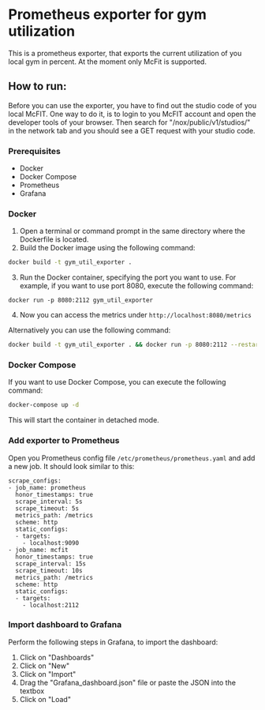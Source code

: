 # Prometheus exporter for gym utilization

This is a prometheus exporter, that exports the current utilization of you local gym in percent. At the moment only McFit is supported.

## How to run:
Before you can use the exporter, you have to find out the studio code of you local McFIT. One way to do it, is to login to you McFIT account and open the developer tools of your browser. Then search for "/nox/public/v1/studios/" in the network tab and you should see a GET request with your studio code.

### Prerequisites
- Docker
- Docker Compose
- Prometheus
- Grafana

### Docker
1. Open a terminal or command prompt in the same directory where the Dockerfile is located.
2. Build the Docker image using the following command:

```bash
docker build -t gym_util_exporter .
```

3. Run the Docker container, specifying the port you want to use. For example, if you want to use port 8080, execute the following command:

```
docker run -p 8080:2112 gym_util_exporter
```

4. Now you can access the metrics under ```http://localhost:8080/metrics```

Alternatively you can use the following command:

```bash
docker build -t gym_util_exporter . && docker run -p 8080:2112 --restart always gym_util_exporter
```

### Docker Compose
If you want to use Docker Compose, you can execute the following command:
```bash
docker-compose up -d
```

This will start the container in detached mode.

### Add exporter to Prometheus
Open you Prometheus config file `/etc/prometheus/prometheus.yaml` and add a new job. It should look similar to this:
```
scrape_configs:
- job_name: prometheus
  honor_timestamps: true
  scrape_interval: 5s
  scrape_timeout: 5s
  metrics_path: /metrics
  scheme: http
  static_configs:
  - targets:
    - localhost:9090
- job_name: mcfit
  honor_timestamps: true
  scrape_interval: 15s
  scrape_timeout: 10s
  metrics_path: /metrics
  scheme: http
  static_configs:
  - targets:
    - localhost:2112
```

### Import dashboard to Grafana
Perform the following steps in Grafana, to import the dashboard:
1. Click on "Dashboards"
2. Click on "New"
3. Click on "Import"
4. Drag the "Grafana_dashboard.json" file or paste the JSON into the textbox
5. Click on "Load"